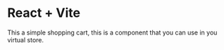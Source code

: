 # React + Vite

This a simple shopping cart, this is a component that you can use in you virtual store.
